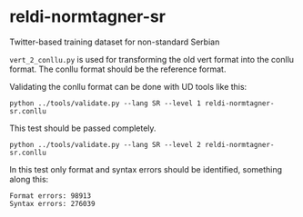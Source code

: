 # reldi-normtagner-sr
Twitter-based training dataset for non-standard Serbian

`vert_2_conllu.py` is used for transforming the old vert format into the conllu format. The conllu format should be the reference format.

Validating the conllu format can be done with UD tools like this:
```
python ../tools/validate.py --lang SR --level 1 reldi-normtagner-sr.conllu
```
This test should be passed completely.

```
python ../tools/validate.py --lang SR --level 2 reldi-normtagner-sr.conllu
```

In this test only format and syntax errors should be identified, something along this:

```
Format errors: 98913
Syntax errors: 276039
```
